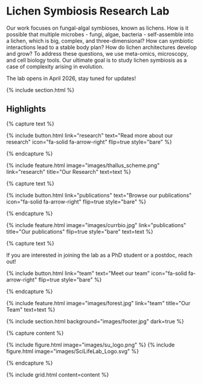 ---
---

# Lichen Symbiosis Research Lab

Our work focuses on fungal-algal symbioses, known as lichens. How is it possible that multiple microbes - fungi, algae, bacteria - self-assemble into a lichen, which is big, complex, and three-dimensional? How can symbiotic interactions lead to a stable body plan? How do lichen architectures develop and grow? To address these questions, we use meta-omics, microscopy, and cell biology tools. Our ultimate goal is to study lichen symbiosis as a case of complexity arising in evolution.

The lab opens in April 2026, stay tuned for updates!

{% include section.html %}

## Highlights

{% capture text %}



{%
  include button.html
  link="research"
  text="Read more about our research"
  icon="fa-solid fa-arrow-right"
  flip=true
  style="bare"
%}

{% endcapture %}

{%
  include feature.html
  image="images/thallus_scheme.png"
  link="research"
  title="Our Research"
  text=text
%}

{% capture text %}


{%
  include button.html
  link="publications"
  text="Browse our publications"
  icon="fa-solid fa-arrow-right"
  flip=true
  style="bare"
%}

{% endcapture %}

{%
  include feature.html
  image="images/currbio.jpg"
  link="publications"
  title="Our publications"
  flip=true
  style="bare"
  text=text
%}

{% capture text %}

If you are interested in joining the lab as a PhD student or a postdoc, reach out!

{%
  include button.html
  link="team"
  text="Meet our team"
  icon="fa-solid fa-arrow-right"
  flip=true
  style="bare"
%}

{% endcapture %}

{%
  include feature.html
  image="images/forest.jpg"
  link="team"
  title="Our Team"
  text=text
%}

{% include section.html background="images/footer.jpg" dark=true %}

{% capture content %}

{% include figure.html image="images/su_logo.png" %}
{% include figure.html image="images/SciLifeLab_Logo.svg" %}

{% endcapture %}

{% include grid.html content=content %}


